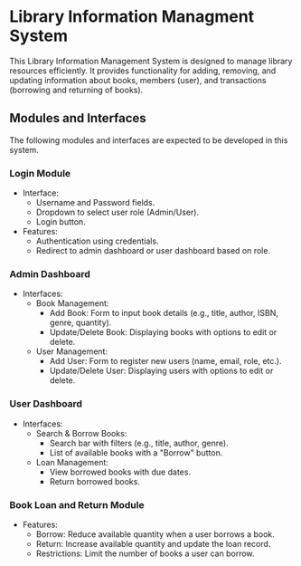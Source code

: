 # Library Information Managment System

This Library Information Management System is designed to manage library resources efficiently. It provides functionality for adding, removing, and updating information about books, members (user), and transactions (borrowing and returning of books).

## Modules and Interfaces

The following modules and interfaces are expected to be developed in this system.

### Login Module

* Interface:
	+ Username and Password fields.
	+ Dropdown to select user role (Admin/User).
	+ Login button.
* Features:
	+ Authentication using credentials.
	+ Redirect to admin dashboard or user dashboard based on role.

### Admin Dashboard

* Interfaces:
	+ Book Management:
		- Add Book: Form to input book details (e.g., title, author, ISBN, genre, quantity).
		- Update/Delete Book: Displaying books with options to edit or delete.
	+ User Management:
		- Add User: Form to register new users (name, email, role, etc.).
		- Update/Delete User: Displaying users with options to edit or delete.

### User Dashboard

* Interfaces:
	+ Search & Borrow Books:
		- Search bar with filters (e.g., title, author, genre).
		- List of available books with a "Borrow" button.
	+ Loan Management:
		- View borrowed books with due dates.
		- Return borrowed books.

### Book Loan and Return Module

* Features:
	+ Borrow: Reduce available quantity when a user borrows a book.
	+ Return: Increase available quantity and update the loan record.
	+ Restrictions: Limit the number of books a user can borrow.
